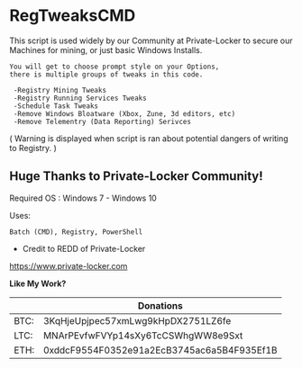 # RegTweaksCMD

This script is used widely by our Community at Private-Locker to secure our Machines for
mining, or just basic Windows Installs.

    You will get to choose prompt style on your Options,
    there is multiple groups of tweaks in this code.
    
     -Registry Mining Tweaks
     -Registry Running Services Tweaks
     -Schedule Task Tweaks
     -Remove Windows Bloatware (Xbox, Zune, 3d editors, etc)
     -Remove Telementry (Data Reporting) Serivces

( Warning is displayed when script is ran about potential dangers of writing to Registry. )

## Huge Thanks to Private-Locker Community!
Required OS : Windows 7 - Windows 10


Uses: 

    Batch (CMD), Registry, PowerShell

- Credit to REDD of Private-Locker


https://www.private-locker.com

**Like My Work?**



|  | Donations |
|--|--|
|BTC:  | 3KqHjeUpjpec57xmLwg9kHpDX2751LZ6fe |
|LTC:  | MNArPEvfwFVYp14sXy6TcCSWhgWW8e9Sxt |
|ETH:  | 0xddcF9554F0352e91a2EcB3745ac6a5B4F935Ef1B |

